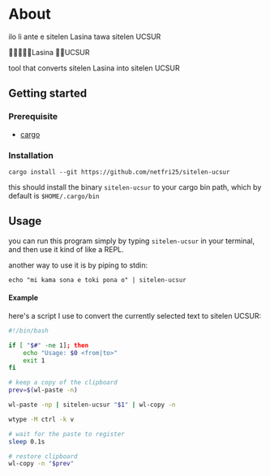 # About
ilo li ante e sitelen Lasina tawa sitelen UCSUR

󱤎󱤧󱤆󱤉󱥠Lasina 󱥩󱥠UCSUR

tool that converts sitelen Lasina into sitelen UCSUR

## Getting started
### Prerequisite
 - [cargo](https://doc.rust-lang.org/cargo/getting-started/installation.html)

### Installation
```shell
cargo install --git https://github.com/netfri25/sitelen-ucsur
```
this should install the binary `sitelen-ucsur` to your cargo bin path, which by default is `$HOME/.cargo/bin`

## Usage
you can run this program simply by typing `sitelen-ucsur` in your terminal, and then use it kind of like a REPL.

another way to use it is by piping to stdin:
```shell
echo "mi kama sona e toki pona o" | sitelen-ucsur
```

#### Example
here's a script I use to convert the currently selected text to sitelen UCSUR:
```bash
#!/bin/bash

if [ "$#" -ne 1]; then
    echo "Usage: $0 <from|to>"
    exit 1
fi

# keep a copy of the clipboard
prev=$(wl-paste -n)

wl-paste -np | sitelen-ucsur "$1" | wl-copy -n

wtype -M ctrl -k v

# wait for the paste to register
sleep 0.1s

# restore clipboard
wl-copy -n "$prev"
```
